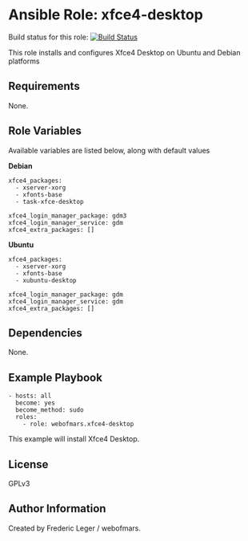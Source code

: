 Ansible Role: xfce4-desktop
=====================

Build status for this role: [![Build Status](https://travis-ci.org/webofmars/ansible-xfce4-desktop.svg?branch=master)](https://travis-ci.org/webofmars/ansible-xfce4-desktop.svg?branch=master)


This role installs and configures Xfce4 Desktop on Ubuntu and Debian platforms

Requirements
------------

None.

Role Variables
--------------

Available variables are listed below, along with default values

**Debian**

```
xfce4_packages:
  - xserver-xorg
  - xfonts-base
  - task-xfce-desktop

xfce4_login_manager_package: gdm3
xfce4_login_manager_service: gdm
xfce4_extra_packages: []
```

**Ubuntu**

```
xfce4_packages:
  - xserver-xorg
  - xfonts-base
  - xubuntu-desktop

xfce4_login_manager_package: gdm
xfce4_login_manager_service: gdm
xfce4_extra_packages: []
```

Dependencies
------------

None.

Example Playbook
----------------
```
- hosts: all
  become: yes
  become_method: sudo
  roles:
    - role: webofmars.xfce4-desktop
```
This example will install Xfce4 Desktop.


License
-------

GPLv3


Author Information
------------------

Created by Frederic Leger / webofmars.
